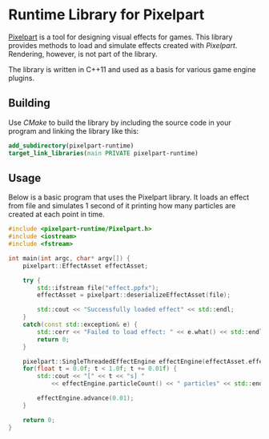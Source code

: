 # Runtime Library for Pixelpart

[Pixelpart](https://pixelpart.net/) is a tool for designing visual effects for games. This library provides methods to load and simulate effects created with *Pixelpart*. Rendering, however, is not part of the library.

The library is written in C++11 and used as a basis for various game engine plugins.

## Building

Use *CMake* to build the library by including the source code in your program and linking the library like this:

```cmake
add_subdirectory(pixelpart-runtime)
target_link_libraries(main PRIVATE pixelpart-runtime)
```

## Usage

Below is a basic program that uses the Pixelpart library. It loads an effect from file and simulates 1 second of it printing how many particles are created at each point in time.

```cpp
#include <pixelpart-runtime/Pixelpart.h>
#include <iostream>
#include <fstream>

int main(int argc, char* argv[]) {
	pixelpart::EffectAsset effectAsset;

	try {
		std::ifstream file("effect.ppfx");
		effectAsset = pixelpart::deserializeEffectAsset(file);

		std::cout << "Successfully loaded effect" << std::endl;
	}
	catch(const std::exception& e) {
		std::cerr << "Failed to load effect: " << e.what() << std::endl;
		return 0;
	}

	pixelpart::SingleThreadedEffectEngine effectEngine(effectAsset.effect(), 1000);
	for(float t = 0.0f; t < 1.0f; t += 0.01f) {
		std::cout << "[" << t << "s] "
			<< effectEngine.particleCount() << " particles" << std::endl;

		effectEngine.advance(0.01);
	}

	return 0;
}
```
